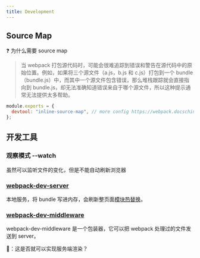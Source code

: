 ```yaml
---
title: Development
---
```


## Source Map

❓ 为什么需要 source map

> 当 webpack 打包源代码时，可能会很难追踪到错误和警告在源代码中的原始位置。例如，如果将三个源文件（a.js，b.js 和 c.js）打包到一个 bundle（bundle.js）中，而其中一个源文件包含错误，那么堆栈跟踪就会直接指向到 bundle.js，却无法准确知道错误来自于哪个源文件，所以这种提示通常无法提供太多帮助。

```js
module.exports = {
  devtool: "inline-source-map", // more config https://webpack.docschina.org/configuration/devtool/
};
```

## 开发工具

### 观察模式 --watch

虽然可以监听文件的变化，但是不能自动刷新浏览器

### [webpack-dev-server](https://webpack.docschina.org/guides/development/#using-webpack-dev-server)

本地服务，将 bundle 写进内存，会刷新整页面[模块热替换](https://webpack.docschina.org/guides/hot-module-replacement/)。

### [webpack-dev-middleware](https://webpack.docschina.org/guides/development/#using-webpack-dev-middleware)

webpack-dev-middleware 是一个包装器，它可以把 webpack 处理过的文件发送到 server。

🤔：这是否就可以实现服务端渲染？
